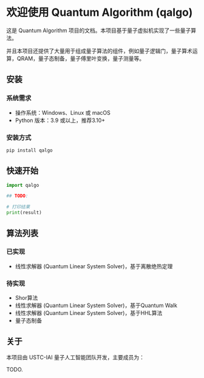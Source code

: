 # 欢迎使用 Quantum Algorithm (qalgo)

这是 Quantum Algorithm 项目的文档。本项目基于量子虚拟机实现了一些量子算法。

并且本项目还提供了大量用于组成量子算法的组件，例如量子逻辑门，量子算术运算，QRAM，量子态制备，量子傅里叶变换，量子测量等。

## 安装

### 系统需求

- 操作系统：Windows、Linux 或 macOS
- Python 版本：3.9 或以上，推荐3.10+

### 安装方式

```python
pip install qalgo
```

## 快速开始

```python
import qalgo

## TODO:

# 打印结果
print(result)
```

## 算法列表

### 已实现
- 线性求解器 (Quantum Linear System Solver)，基于离散绝热定理

### 待实现
- Shor算法
- 线性求解器 (Quantum Linear System Solver)，基于Quantum Walk
- 线性求解器 (Quantum Linear System Solver)，基于HHL算法
- 量子态制备


## 关于
本项目由 USTC-IAI 量子人工智能团队开发，主要成员为：

TODO.
